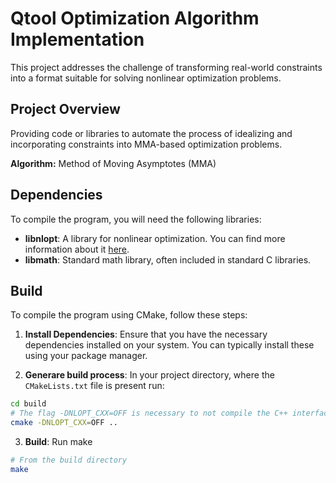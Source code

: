 # Qtool Optimization Algorithm Implementation

This project addresses the challenge of transforming real-world constraints into a format suitable for solving nonlinear optimization problems.

## Project Overview

Providing code or libraries to automate the process of idealizing and incorporating constraints into MMA-based optimization problems.

**Algorithm:** Method of Moving Asymptotes (MMA)


## Dependencies 

To compile the program, you will need the following libraries:

- **libnlopt**: A library for nonlinear optimization. You can find more information about it [here](https://github.com/stevengj/nlopt).
- **libmath**: Standard math library, often included in standard C libraries.

## Build

To compile the program using CMake, follow these steps:

1. **Install Dependencies**: Ensure that you have the necessary dependencies installed on your system. You can typically install these using your package manager.

2. **Generare build process**: In your project directory, where the `CMakeLists.txt` file is present run:

```sh
cd build
# The flag -DNLOPT_CXX=OFF is necessary to not compile the C++ interface of nlopt 
cmake -DNLOPT_CXX=OFF .. 
```

3. **Build**: Run make

```sh
# From the build directory
make
```
